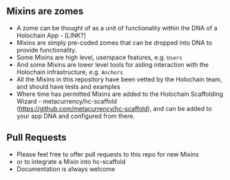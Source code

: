 ## Mixins are zomes
* A zome can be thought of as a unit of functionality within the DNA of a Holochain App - [LINK?]
* Mixins are simply pre-coded zomes that can be dropped into DNA to provide functionality.
* Some Mixins are high level, userspace features, e.g. `Users`
* And some Mixins are lower level tools for aiding interaction with the Holochain infrastructure, e.g. `Anchors`
* All the Mixins in this repository have been vetted by the Holochain team, and should have tests and examples
* Where time has permitted Mixins are added to the Holochain Scaffolding Wizard - metacurrency/hc-scaffold (https://github.com/metacurrency/hc-scaffold), and can be added to your app DNA and configured from there.
## Pull Requests
* Please feel free to offer pull requests to this repo for new Mixins
* or to integrate a Mixin into hc-scaffold
* Documentation is always welcome
